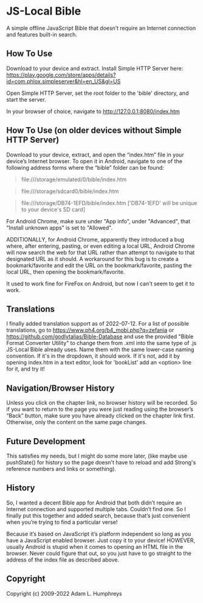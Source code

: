 # JS-Local Bible
A simple offline JavaScript Bible that doesn’t require an Internet connection and features built-in search.

## How To Use
Download to your device and extract. Install Simple HTTP Server here: https://play.google.com/store/apps/details?id=com.phlox.simpleserver&hl=en_US&gl=US

Open Simple HTTP Server, set the root folder to the 'bible' directory, and start the server.

In your browser of choice, navigate to http://127.0.0.1:8080/index.htm

## How To Use (on older devices without Simple HTTP Server)
Download to your device, extract, and open the “index.htm” file in your device’s Internet browser. To open it in Android, navigate to one of the following address forms where the “bible” folder can be found:

> file:///storage/emulated/0/bible/index.htm

> file:///storage/sdcard0/bible/index.htm

> file:///storage/DB74-1EFD/bible/index.htm ['DB74-1EFD' will be unique to your device's SD card]

For Android Chrome, make sure under "App info", under "Advanced", that "Install unknown apps" is set to "Allowed".

ADDITIONALLY, for Android Chrome, apparently they introduced a bug where, after entering, pasting, or even editing a local URL, Android Chrome will now search the web for that URL rather than attempt to navigate to that designated URL as it should. A workaround for this bug is to create a bookmark/favorite and edit the URL on the bookmark/favorite, pasting the local URL, then opening the bookmark/favorite.

It used to work fine for FireFox on Android, but now I can't seem to get it to work.

## Translations
I finally added translation support as of 2022-07-12. For a list of possible translations, go to https://www.ph4.org/b4_mobi.php?q=zefania or https://github.com/godlytalias/Bible-Database and use the provided "Bible Format Converter Utility" to change them from .xml into the same type of .js JS-Local Bible already uses. Name them with the same lower-case naming convention. If it's in the dropdown, it should work. If it's not, add it by opening index.htm in a text editor, look for 'bookList' add an \<option\> line for it, and try it!

## Navigation/Browser History
Unless you click on the chapter link, no browser history will be recorded. So if you want to return to the page you were just reading using the browser’s “Back” button, make sure you have already clicked on the chapter link first. Otherwise, only the content on the same page changes.

## Future Development
This satisfies my needs, but I might do some more later, (like maybe use pushState() for history so the page doesn't have to reload and add Strong's reference numbers and links or something).

## History
So, I wanted a decent Bible app for Android that both didn’t require an Internet connection and supported multiple tabs. Couldn’t find one. So I finally put this together and added search, because that’s just convenient when you’re trying to find a particular verse!

Because it’s based on JavaScript it’s platform independent so long as you have a JavaScript enabled browser. Just copy it to your device! HOWEVER, usually Android is stupid when it comes to opening an HTML file in the browser. Never could figure that out, so you just have to go straight to the address of the index file as described above.

## Copyright
Copyright (c) 2009-2022 Adam L. Humphreys
